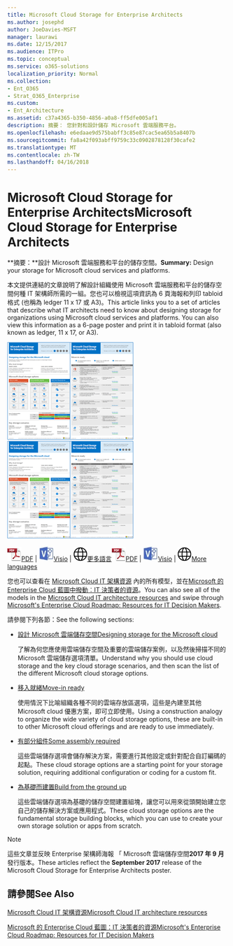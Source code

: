 ```yaml
---
title: Microsoft Cloud Storage for Enterprise Architects
ms.author: josephd
author: JoeDavies-MSFT
manager: laurawi
ms.date: 12/15/2017
ms.audience: ITPro
ms.topic: conceptual
ms.service: o365-solutions
localization_priority: Normal
ms.collection:
- Ent_O365
- Strat_O365_Enterprise
ms.custom:
- Ent_Architecture
ms.assetid: c37a4365-b350-4856-a0a8-ff5dfe005af1
description: 摘要： 您針對和設計儲存 Microsoft 雲端服務平台。
ms.openlocfilehash: e6edaae9d575babff3c85e87cac5ea65b5a8407b
ms.sourcegitcommit: fa8a42f093abff9759c33c0902878128f30cafe2
ms.translationtype: MT
ms.contentlocale: zh-TW
ms.lasthandoff: 04/16/2018
---
```

# <a name="microsoft-cloud-storage-for-enterprise-architects"></a><span data-ttu-id="62ae2-103">Microsoft Cloud Storage for Enterprise Architects</span><span class="sxs-lookup"><span data-stu-id="62ae2-103">Microsoft Cloud Storage for Enterprise Architects</span></span>

 <span data-ttu-id="62ae2-104">**摘要：**設計 Microsoft 雲端服務和平台的儲存空間。</span><span class="sxs-lookup"><span data-stu-id="62ae2-104">**Summary:** Design your storage for Microsoft cloud services and platforms.</span></span>
  
<span data-ttu-id="62ae2-p101">本文提供連結的文章說明了解設計組織使用 Microsoft 雲端服務和平台的儲存空間何種 IT 架構師所需的一組。您也可以檢視這項資訊為 6 頁海報和列印 tabloid 格式 (也稱為 ledger 11 x 17 或 A3)。</span><span class="sxs-lookup"><span data-stu-id="62ae2-p101">This article links you to a set of articles that describe what IT architects need to know about designing storage for organizations using Microsoft cloud services and platforms. You can also view this information as a 6-page poster and print it in tabloid format (also known as ledger, 11 x 17, or A3).</span></span>
  
<span data-ttu-id="62ae2-107">[![Microsoft 雲端儲存模型縮圖影像](images/0d4e2eb9-1109-4b3b-bf9e-2f3eff2e2cc4.png)  
](https://www.microsoft.com/download/details.aspx?id=49552)</span><span class="sxs-lookup"><span data-stu-id="62ae2-107">[![Thumb image for Microsoft cloud storage model](images/0d4e2eb9-1109-4b3b-bf9e-2f3eff2e2cc4.png)  
](https://www.microsoft.com/download/details.aspx?id=49552)</span></span>
  
<span data-ttu-id="62ae2-108">![PDF 檔案](images/ITPro_Other_PDFicon.png)[PDF](https://go.microsoft.com/fwlink/p/?linkid=842079) | ![Visio 檔案](images/ITPro_Other_VisioIcon.jpg)[Visio](https://go.microsoft.com/fwlink/p/?linkid=842080) | ![參閱其他語言版本的頁面](images/e16c992d-b0f8-48ae-bf44-db7a9fcaab9e.png)[更多語言](https://www.microsoft.com/download/details.aspx?id=49552)</span><span class="sxs-lookup"><span data-stu-id="62ae2-108">![PDF file](images/ITPro_Other_PDFicon.png)[PDF](https://go.microsoft.com/fwlink/p/?linkid=842079) | ![Visio file](images/ITPro_Other_VisioIcon.jpg)[Visio](https://go.microsoft.com/fwlink/p/?linkid=842080) | ![See a page with versions in additional languages](images/e16c992d-b0f8-48ae-bf44-db7a9fcaab9e.png)[More languages](https://www.microsoft.com/download/details.aspx?id=49552)</span></span>
  
<span data-ttu-id="62ae2-109">您也可以查看在 [Microsoft Cloud IT 架構資源](microsoft-cloud-it-architecture-resources.md) 內的所有模型，並在[Microsoft 的 Enterprise Cloud 藍圖中撥動︰IT 決策者的資源](https://aka.ms/cloudarchitecture)。</span><span class="sxs-lookup"><span data-stu-id="62ae2-109">You can also see all of the models in the [Microsoft Cloud IT architecture resources](microsoft-cloud-it-architecture-resources.md) and swipe through [Microsoft's Enterprise Cloud Roadmap: Resources for IT Decision Makers](https://aka.ms/cloudarchitecture).</span></span>
  
<span data-ttu-id="62ae2-110">請參閱下列各節：</span><span class="sxs-lookup"><span data-stu-id="62ae2-110">See the following sections:</span></span>
  
- [<span data-ttu-id="62ae2-111">設計 Microsoft 雲端儲存空間</span><span class="sxs-lookup"><span data-stu-id="62ae2-111">Designing storage for the Microsoft cloud</span></span>](designing-storage-for-the-microsoft-cloud.md)
    
    <span data-ttu-id="62ae2-112">了解為何您應使用雲端儲存空間及重要的雲端儲存案例，以及然後掃描不同的 Microsoft 雲端儲存選項清單。</span><span class="sxs-lookup"><span data-stu-id="62ae2-112">Understand why you should use cloud storage and the key cloud storage scenarios, and then scan the list of the different Microsoft cloud storage options.</span></span>
    
- [<span data-ttu-id="62ae2-113">移入就緒</span><span class="sxs-lookup"><span data-stu-id="62ae2-113">Move-in ready</span></span>](move-in-ready.md)
    
    <span data-ttu-id="62ae2-114">使用情況下比喻組織各種不同的雲端存放區選項，這些是內建至其他 Microsoft cloud 優惠方案，即可立即使用。</span><span class="sxs-lookup"><span data-stu-id="62ae2-114">Using a construction analogy to organize the wide variety of cloud storage options, these are built-in to other Microsoft cloud offerings and are ready to use immediately.</span></span>
    
- [<span data-ttu-id="62ae2-115">有部分組件</span><span class="sxs-lookup"><span data-stu-id="62ae2-115">Some assembly required</span></span>](some-assembly-required.md)
    
    <span data-ttu-id="62ae2-116">這些雲端儲存選項會儲存解決方案，需要進行其他設定或針對配合自訂編碼的起點。</span><span class="sxs-lookup"><span data-stu-id="62ae2-116">These cloud storage options are a starting point for your storage solution, requiring additional configuration or coding for a custom fit.</span></span>
    
- [<span data-ttu-id="62ae2-117">為基礎而建置</span><span class="sxs-lookup"><span data-stu-id="62ae2-117">Build from the ground up</span></span>](build-from-the-ground-up.md)
    
    <span data-ttu-id="62ae2-118">這些雲端儲存選項為基礎的儲存空間建置組塊，讓您可以用來從頭開始建立您自己的儲存解決方案或應用程式。</span><span class="sxs-lookup"><span data-stu-id="62ae2-118">These cloud storage options are the fundamental storage building blocks, which you can use to create your own storage solution or apps from scratch.</span></span>
    
> [!NOTE]
> <span data-ttu-id="62ae2-119">這些文章並反映 Enterprise 架構師海報 「 Microsoft 雲端儲存空間**2017 年 9 月**發行版本。</span><span class="sxs-lookup"><span data-stu-id="62ae2-119">These articles reflect the **September 2017** release of the Microsoft Cloud Storage for Enterprise Architects poster.</span></span>
  
## <a name="see-also"></a><span data-ttu-id="62ae2-120">請參閱</span><span class="sxs-lookup"><span data-stu-id="62ae2-120">See Also</span></span>

[<span data-ttu-id="62ae2-121">Microsoft Cloud IT 架構資源</span><span class="sxs-lookup"><span data-stu-id="62ae2-121">Microsoft Cloud IT architecture resources</span></span>](microsoft-cloud-it-architecture-resources.md)

[<span data-ttu-id="62ae2-122">Microsoft 的 Enterprise Cloud 藍圖：IT 決策者的資源</span><span class="sxs-lookup"><span data-stu-id="62ae2-122">Microsoft's Enterprise Cloud Roadmap: Resources for IT Decision Makers</span></span>](https://sway.com/FJ2xsyWtkJc2taRD)



